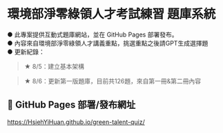 # 環境部淨零綠領人才考試練習 題庫系統

● 此專案提供互動式題庫網站，並在 GitHub Pages 部署發布。<br>
● 內容來自環境部淨零綠領人才講義重點，挑選重點之後請GPT生成選擇題<br>
● 更新紀錄：<br>
<blockquote>★ 8/5：建立基本架構</blockquote>
<blockquote>★ 8/6：更新第一版題庫，目前共126題，來自第一冊&第二冊內容</blockquote>


## 📍 GitHub Pages 部署/發布網址

https://HsiehYiHuan.github.io/green-talent-quiz/
